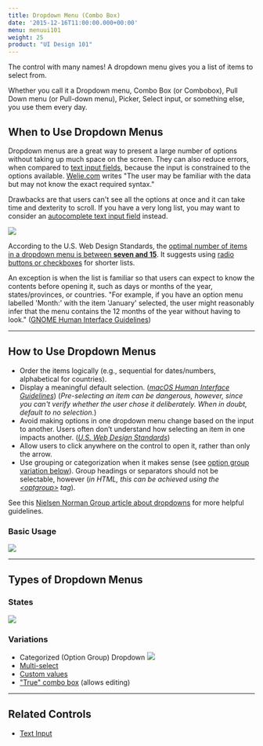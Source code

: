 ```yaml
---
title: Dropdown Menu (Combo Box)
date: '2015-12-16T11:00:00.000+00:00'
menu: menuui101
weight: 25
product: "UI Design 101"
---
```


The control with many names! A dropdown menu gives you a list of items to select from.<!--more-->

Whether you call it a Dropdown menu, Combo Box (or Combobox), Pull Down menu (or Pull-down menu), Picker, Select input, or something else, you use them every day.


## When to Use Dropdown Menus

Dropdown menus are a great way to present a large number of options without taking up much space on the screen. They can also reduce errors, when compared to [text input fields](../text-input/), because the input is constrained to the options available. [Welie.com](http://www.welie.com/patterns/showPattern.php?patternID=format) writes "The user may be familiar with the data but may not know the exact required syntax."

Drawbacks are that users can't see all the options at once and it can take time and dexterity to scroll. If you have a very long list, you may want to consider an [autocomplete text input field](http://ui-patterns.com/patterns/Autocomplete) instead.

![](//media.balsamiq.com/img/support/tutorials/ui101/print-dialog-dropdown.png)

According to the U.S. Web Design Standards, the [optimal number of items in a dropdown menu is between **seven and 15**](https://standards.usa.gov/components/form-controls/#dropdown). It suggests using [radio buttons or checkboxes](../radio-checkbox/) for shorter lists.

An exception is when the list is familiar so that users can expect to know the contents before opening it, such as days or months of the year, states/provinces, or countries. "For example, if you have an option menu labelled 'Month:' with the item 'January' selected, the user might reasonably infer that the menu contains the 12 months of the year without having to look." ([GNOME Human Interface Guidelines](https://developer.gnome.org/hig/stable/drop-down-lists.html.en))


---

## How to Use Dropdown Menus

* Order the items logically (e.g., sequential for dates/numbers, alphabetical for countries).
* Display a meaningful default selection. ([*macOS Human Interface Guidelines*](https://developer.apple.com/macos/human-interface-guidelines/fields-and-labels/combo-boxes/)) (*Pre-selecting an item can be dangerous, however, since you can't verify whether the user chose it deliberately. When in doubt, default to no selection.*)
* Avoid making options in one dropdown menu change based on the input to another. Users often don’t understand how selecting an item in one impacts another. ([*U.S. Web Design Standards*](https://standards.usa.gov/components/form-controls/#dropdown))
* Allow users to click anywhere on the control to open it, rather than only the arrow.
* Use grouping or categorization when it makes sense (see [option group variation below](#variations)). Group headings or separators should not be selectable, however (*in HTML, this can be achieved using the [&lt;optgroup&gt;](https://www.w3schools.com/tags/tag_optgroup.asp) tag*).

See this [Nielsen Norman Group article about dropdowns](https://www.nngroup.com/articles/drop-down-menus/) for more helpful guidelines.

### Basic Usage

![](//media.balsamiq.com/img/support/tutorials/ui101/dropdown.png)



---

## Types of Dropdown Menus

### States

![](//media.balsamiq.com/img/support/tutorials/ui101/dropdown-states.png)

### Variations

* Categorized (Option Group) Dropdown
![](//media.balsamiq.com/img/support/tutorials/ui101/dropdown-variations.png)
* [Multi-select](http://getbootstrap.com/css/#selects)
* [Custom values](https://developer.gnome.org/hig/stable/drop-down-lists.html.en#custom-values)
* ["True" combo box](https://developer.apple.com/macos/human-interface-guidelines/fields-and-labels/combo-boxes/) (allows editing)

---

## Related Controls

* [Text Input](../text-input/)
